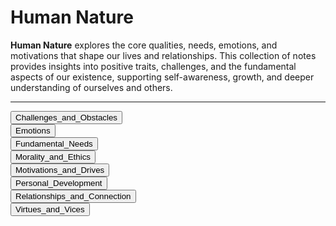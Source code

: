# Human Nature

**Human Nature** explores the core qualities, needs, emotions, and motivations that shape our lives and relationships. This collection of notes provides insights into positive traits, challenges, and the fundamental aspects of our existence, supporting self-awareness, growth, and deeper understanding of ourselves and others.

---

<div class="collapsible-tabs">
              <div class="tab folder">
                <button class="tab-header folder-header" data-path="Project_Universe/Human_Nature/Challenges_and_Obstacles/Challenges_and_Obstacles.md">Challenges_and_Obstacles</button>
                <div class="tab-content folder-content" style="display: none;"></div>
              </div>
              <div class="tab folder">
                <button class="tab-header folder-header" data-path="Project_Universe/Human_Nature/Emotions/Emotions.md">Emotions</button>
                <div class="tab-content folder-content" style="display: none;"></div>
              </div>
              <div class="tab folder">
                <button class="tab-header folder-header" data-path="Project_Universe/Human_Nature/Fundamental_Needs/Fundamental_Needs.md">Fundamental_Needs</button>
                <div class="tab-content folder-content" style="display: none;"></div>
              </div>
              <div class="tab folder">
                <button class="tab-header folder-header" data-path="Project_Universe/Human_Nature/Morality_and_Ethics/Morality_and_Ethics.md">Morality_and_Ethics</button>
                <div class="tab-content folder-content" style="display: none;"></div>
              </div>
              <div class="tab folder">
                <button class="tab-header folder-header" data-path="Project_Universe/Human_Nature/Motivations_and_Drives/Motivations_and_Drives.md">Motivations_and_Drives</button>
                <div class="tab-content folder-content" style="display: none;"></div>
              </div>
              <div class="tab folder">
                <button class="tab-header folder-header" data-path="Project_Universe/Human_Nature/Personal_Development/Personal_Development.md">Personal_Development</button>
                <div class="tab-content folder-content" style="display: none;"></div>
              </div>
              <div class="tab folder">
                <button class="tab-header folder-header" data-path="Project_Universe/Human_Nature/Relationships_and_Connection/Relationships_and_Connection.md">Relationships_and_Connection</button>
                <div class="tab-content folder-content" style="display: none;"></div>
              </div>
              <div class="tab folder">
                <button class="tab-header folder-header" data-path="Project_Universe/Human_Nature/Virtues_and_Vices/Virtues_and_Vices.md">Virtues_and_Vices</button>
                <div class="tab-content folder-content" style="display: none;"></div>
              </div></div>